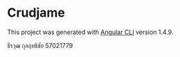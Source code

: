 # Crudjame

This project was generated with [Angular CLI](https://github.com/angular/angular-cli) version 1.4.9.

ธีรวุฒ กุลฤทธิชัย 57021779

